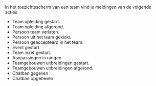 In het toezichtsscherm van een team vind je meldingen van de volgende acties:
- Team opleiding gestart.
- Team opleiding afgerond.
- Persoon team verlaten.
- Persoon uit het team gekickt.
- Persoon geaccepteerd in het team.
- Event gestart.
- Team inzet gestart.
- Aanpassingen in rangen.
- Teamgebouwen uitbreidingen gestart.
- Teamgebouwen uitbreidingen afgerond.
- Chatban gegeven
- Chatban opgeheven
